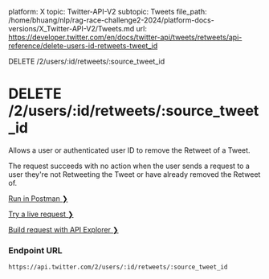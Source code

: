 platform: X
topic: Twitter-API-V2
subtopic: Tweets
file_path: /home/bhuang/nlp/rag-race-challenge2-2024/platform-docs-versions/X_Twitter-API-V2/Tweets.md
url: https://developer.twitter.com/en/docs/twitter-api/tweets/retweets/api-reference/delete-users-id-retweets-tweet_id

DELETE /2/users/:id/retweets/:source\_tweet\_id

# DELETE /2/users/:id/retweets/:source\_tweet\_id

Allows a user or authenticated user ID to remove the Retweet of a Tweet.  
  
The request succeeds with no action when the user sends a request to a user they're not Retweeting the Tweet or have already removed the Retweet of.

[Run in Postman ❯](https://t.co/twitter-api-postman) 

[Try a live request ❯](https://oauth-playground.glitch.me/?id=usersIdUnretweets&params=%28%27query%21%28%29%7Ebody%21%27%27%7Epath%21%28%27id%21%27%27%7Esource_tweet_id%21%27%27%29%29_) 

[Build request with API Explorer ❯](https://developer.twitter.com/apitools/api?endpoint=%2F2%2Fusers%2F%7Bid%7D%2Fretweets%2F%7Bsource_tweet_id%7D&method=delete) 

### Endpoint URL

`https://api.twitter.com/2/users/:id/retweets/:source_tweet_id`